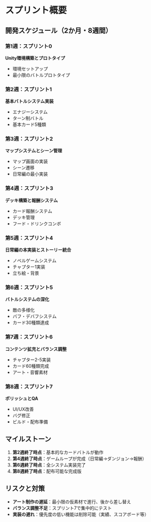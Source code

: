 # スプリント概要

## 開発スケジュール（2か月・8週間）

### 第1週：スプリント0
**Unity環境構築とプロトタイプ**
- 環境セットアップ
- 最小限のバトルプロトタイプ

### 第2週：スプリント1
**基本バトルシステム実装**
- エナジーシステム
- ターン制バトル
- 基本カード5種類

### 第3週：スプリント2
**マップシステムとシーン管理**
- マップ画面の実装
- シーン遷移
- 日常編の最小実装

### 第4週：スプリント3
**デッキ構築と報酬システム**
- カード報酬システム
- デッキ管理
- フード・ドリンクコンボ

### 第5週：スプリント4
**日常編の本実装とストーリー統合**
- ノベルゲームシステム
- チャプター1実装
- 立ち絵・背景

### 第6週：スプリント5
**バトルシステムの深化**
- 敵の多様化
- バフ・デバフシステム
- カード30種類達成

### 第7週：スプリント6
**コンテンツ拡充とバランス調整**
- チャプター2-5実装
- カード60種類完成
- アート・音響素材

### 第8週：スプリント7
**ポリッシュとQA**
- UI/UX改善
- バグ修正
- ビルド・配布準備

## マイルストーン

1. **第2週終了時点**：基本的なカードバトルが動作
2. **第4週終了時点**：ゲームループが完成（日常編→ダンジョン→報酬）
3. **第6週終了時点**：全システム実装完了
4. **第8週終了時点**：配布可能な完成版

## リスクと対策

- **アート制作の遅延**：最小限の仮素材で進行、後から差し替え
- **バランス調整不足**：スプリント7で集中的にテスト
- **実装の遅れ**：優先度の低い機能は削除可能（実績、スコアボード等）